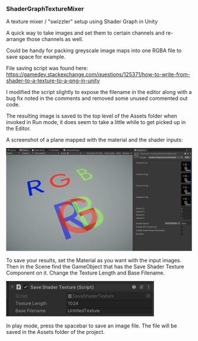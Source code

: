 ### ShaderGraphTextureMixer
A texture mixer / "swizzler" setup using Shader Graph in Unity

A quick way to take images and set them to certain channels and re-arrange those channels as well.

Could be handy for packing greyscale image maps into one RGBA file to save space for example.

File saving script was found here: https://gamedev.stackexchange.com/questions/125371/how-to-write-from-shader-to-a-texture-to-a-png-in-unity

I modified the script slightly to expose the filename in the editor along with a bug fix noted in the comments and removed some unused commented out code.

The resulting image is saved to the top level of the Assets folder when invoked in Run mode, it does seem to take a little while to get picked up in the Editor.

A screenshot of a plane mapped with the material and the shader inputs:

![Screenshot with demo content](ShaderGraphTextureMixerImage.jpg?raw=true)


To save your results, set the Material as you want with the input images.  Then in the Scene find the GameObject that has the Save Shader Texture Component on it.  Change the Texture Length and Base Filename.

![Screenshot with demo content](SaveShaderTextureScreenshot.png?raw=true)

In play mode, press the spacebar to save an image file.  The file will be saved in the Assets folder of the project.

